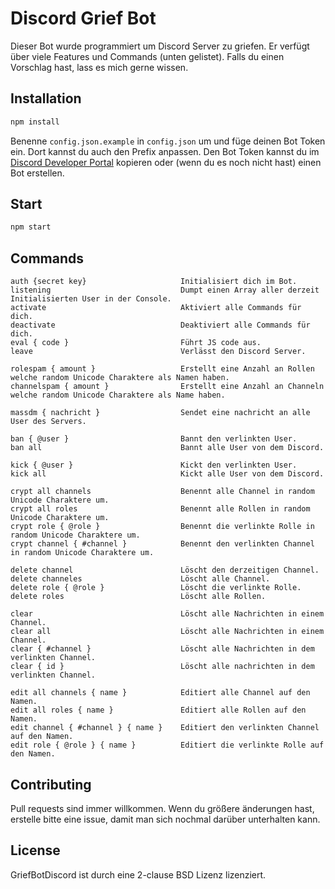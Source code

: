 # Discord Grief Bot
Dieser Bot wurde programmiert um Discord Server zu griefen. Er verfügt über viele Features und Commands (unten gelistet).
Falls du einen Vorschlag hast, lass es mich gerne wissen.

## Installation
```bash
npm install
```

Benenne ``config.json.example`` in  ``config.json`` um und füge deinen Bot Token ein. Dort kannst du auch den Prefix anpassen.
Den Bot Token kannst du im [Discord Developer Portal](https://discord.com/developers/applications) kopieren oder (wenn du es noch nicht hast) einen Bot erstellen.

## Start
```bash
npm start
```

## Commands
```
auth {secret key}                     Initialisiert dich im Bot.
listening                             Dumpt einen Array aller derzeit Initialisierten User in der Console.
activate                              Aktiviert alle Commands für dich.
deactivate                            Deaktiviert alle Commands für dich.
eval { code }                         Führt JS code aus.
leave                                 Verlässt den Discord Server.

rolespam { amount }                   Erstellt eine Anzahl an Rollen welche random Unicode Charaktere als Namen haben.
channelspam { amount }                Erstellt eine Anzahl an Channeln welche random Unicode Charaktere als Name haben.

massdm { nachricht }                  Sendet eine nachricht an alle User des Servers.

ban { @user }                         Bannt den verlinkten User.
ban all                               Bannt alle User von dem Discord.

kick { @user }                        Kickt den verlinkten User.
kick all                              Kickt alle User von dem Discord.

crypt all channels                    Benennt alle Channel in random Unicode Charaktere um.
crypt all roles                       Benennt alle Rollen in random Unicode Charaktere um.
crypt role { @role }                  Benennt die verlinkte Rolle in random Unicode Charaktere um.
crypt channel { #channel }            Benennt den verlinkten Channel in random Unicode Charaktere um.

delete channel                        Löscht den derzeitigen Channel.
delete channeles                      Löscht alle Channel.
delete role { @role }                 Löscht die verlinkte Rolle.
delete roles                          Löscht alle Rollen.

clear                                 Löscht alle Nachrichten in einem Channel.
clear all                             Löscht alle Nachrichten in einem Channel.
clear { #channel }                    Löscht alle Nachrichten in dem verlinkten Channel.
clear { id }                          Löscht alle nachrichten in dem verlinkten Channel.

edit all channels { name }            Editiert alle Channel auf den Namen.
edit all roles { name }               Editiert alle Rollen auf den Namen.
edit channel { #channel } { name }    Editiert den verlinkten Channel auf den Namen.
edit role { @role } { name }          Editiert die verlinkte Rolle auf den Namen.
```

## Contributing
Pull requests sind immer willkommen. Wenn du größere änderungen hast, erstelle bitte eine issue, damit man sich nochmal darüber unterhalten kann.

## License
GriefBotDiscord ist durch eine 2-clause BSD Lizenz lizenziert.
